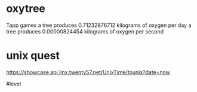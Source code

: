 # oxytree
Tapp games
a tree produces 0.71232876712 kilograms of oxygen per day
a tree produces 0.00000824454 kilograms of oxygen per second

# unix quest
https://showcase.api.linx.twenty57.net/UnixTime/tounix?date=now

#level


